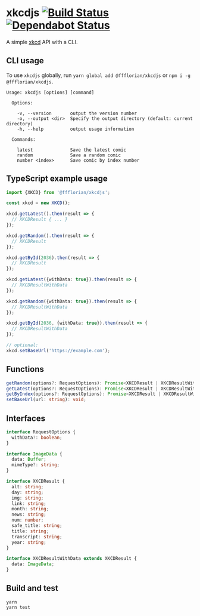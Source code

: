 # xkcdjs [![Build Status](https://api.travis-ci.org/ffflorian/xkcdjs.svg?branch=master)](https://travis-ci.org/ffflorian/xkcdjs/) [![Dependabot Status](https://api.dependabot.com/badges/status?host=github&repo=ffflorian/xkcdjs)](https://dependabot.com)

A simple [xkcd](https://xkcd.com) API with a CLI.

## CLI usage

To use `xkcdjs` globally, run `yarn global add @ffflorian/xkcdjs` or `npm i -g @ffflorian/xkcdjs`.

```
Usage: xkcdjs [options] [command]

  Options:

    -v, --version       output the version number
    -o, --output <dir>  Specify the output directory (default: current directory)
    -h, --help          output usage information

  Commands:

    latest              Save the latest comic
    random              Save a random comic
    number <index>      Save comic by index number
```

## TypeScript example usage

```ts
import {XKCD} from '@ffflorian/xkcdjs';

const xkcd = new XKCD();

xkcd.getLatest().then(result => {
  // XKCDResult { ... }
});

xkcd.getRandom().then(result => {
  // XKCDResult
});

xkcd.getById(2036).then(result => {
  // XKCDResult
});

xkcd.getLatest({withData: true}).then(result => {
  // XKCDResultWithData
});

xkcd.getRandom({withData: true}).then(result => {
  // XKCDResultWithData
});

xkcd.getById(2036, {withData: true}).then(result => {
  // XKCDResultWithData
});

// optional:
xkcd.setBaseUrl('https://example.com');
```

## Functions

```ts
getRandom(options?: RequestOptions): Promise<XKCDResult | XKCDResultWithData>;
getLatest(options?: RequestOptions): Promise<XKCDResult | XKCDResultWithData>;
getByIndex(options?: RequestOptions): Promise<XKCDResult | XKCDResultWithData>;
setBaseUrl(url: string): void;
```

## Interfaces

```ts
interface RequestOptions {
  withData?: boolean;
}

interface ImageData {
  data: Buffer;
  mimeType?: string;
}

interface XKCDResult {
  alt: string;
  day: string;
  img: string;
  link: string;
  month: string;
  news: string;
  num: number;
  safe_title: string;
  title: string;
  transcript: string;
  year: string;
}

interface XKCDResultWithData extends XKCDResult {
  data: ImageData;
}
```

## Build and test

```
yarn
yarn test
```
